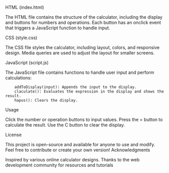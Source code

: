 HTML (index.html)

The HTML file contains the structure of the calculator, including the display and buttons for numbers and operations.
Each button has an onclick event that triggers a JavaScript function to handle input.

CSS (style.css)

The CSS file styles the calculator, including layout, colors, and responsive design.
Media queries are used to adjust the layout for smaller screens.

JavaScript (script.js)

The JavaScript file contains functions to handle user input and perform calculations:

        addToDisplay(input): Appends the input to the display.
        claculate(): Evaluates the expression in the display and shows the result.
        hapus(): Clears the display.

Usage

Click the number or operation buttons to input values.
Press the = button to calculate the result.
Use the C button to clear the display.

License

This project is open-source and available for anyone to use and modify. Feel free to contribute or create your own version!
Acknowledgments

Inspired by various online calculator designs.
Thanks to the web development community for resources and tutorials
